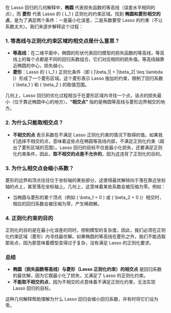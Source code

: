 在 Lasso 回归的几何解释中，**椭圆** 代表损失函数的等高线（误差水平相同的点），而 **菱形** 代表 Lasso 的 \( L_1 \) 正则化的约束区域。找到 **椭圆和菱形相交的点**，是为了满足两个条件：一是最小化误差，二是系数要受 Lasso 的约束（不让系数太大）。我们来逐步解释这个过程：

### 1. **等高线与正则化约束区域的相交点**是什么意思？

- **等高线**：在二维平面中，椭圆的形状代表回归模型的损失函数的等高线，等高线上的每个点都是不同的回归系数组合，它们对应相同的损失值。等高线越靠近椭圆的中心，损失越小。
- **菱形**：Lasso 的 \( L_1 \) 正则化条件（即 \( |\beta_1| + |\beta_2| \leq \lambda \)）形成了一个菱形区域。这个菱形表示 Lasso 施加的约束，限制了回归系数 \( \beta_1 \) 和 \( \beta_2 \) 的取值范围。

几何上，Lasso 回归的优化过程相当于在菱形区域内寻找一个点，该点的损失最小（位于靠近椭圆中心的地方）。**“相交点”** 指的是椭圆等高线与菱形边界相交的地方。

### 2. **为什么只能取相交点？**

- **不相交的点** 表示系数在不满足 Lasso 正则化约束的情况下取得的值。如果我们选择不相交的点，意味着这些点在椭圆等高线内部，不满足正则化约束（超出了菱形区域的范围）。Lasso 回归的目标不仅是最小化损失，还要满足正则化约束条件，因此，**取不相交的点是不允许的**，因为这违背了正则化的目的。
  
### 3. **为什么相交点会缩小系数？**

菱形的边界和顶点往往位于坐标轴的某些部分，这使得最优解倾向于落在靠近坐标轴的点上，甚至落在坐标轴上。几何上，这意味着某些系数会被压缩为零。例如：

- 当椭圆与菱形的某个顶点（例如 \( \beta_1 = 0 \) 或 \( \beta_2 = 0 \)）相交时，相应的回归系数会被压缩为零，产生稀疏解。

### 4. **正则化约束的目的**

正则化的目的是在最小化误差的同时，控制模型的复杂度。因此，我们必须在正则化约束区域（菱形）内寻找最优解。如果椭圆的等高线在菱形之外，我们不能选取那些点，因为那意味着模型变得过于复杂，没有满足 Lasso 的正则化要求。

### 总结

- **椭圆（损失函数等高线）与菱形（Lasso 正则化约束）的相交点** 是回归系数的最优解，因为它既最小化了损失，又满足了 Lasso 的正则化约束。
- **不能取不相交的点**，因为不相交的点意味着不满足正则化约束，无法实现 Lasso 回归的目标。

这种几何解释帮助理解为什么 Lasso 回归会缩小回归系数，并有时将它们设为零。
